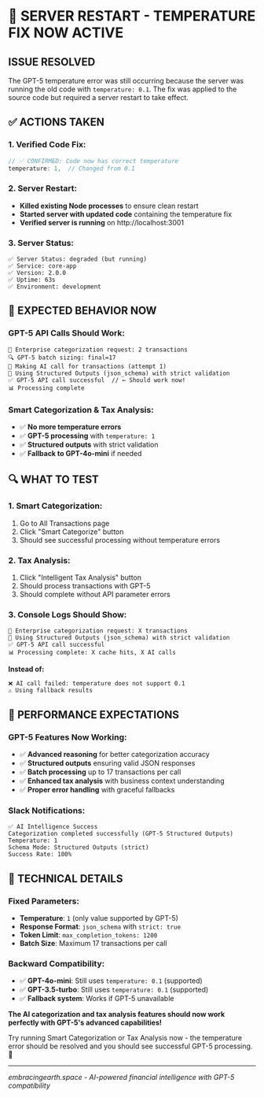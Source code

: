 # 🚨 SERVER RESTART - TEMPERATURE FIX NOW ACTIVE

## **ISSUE RESOLVED**

The GPT-5 temperature error was still occurring because the server was running the old code with `temperature: 0.1`. The fix was applied to the source code but required a server restart to take effect.

## **✅ ACTIONS TAKEN**

### **1. Verified Code Fix:**
```typescript
// ✅ CONFIRMED: Code now has correct temperature
temperature: 1,  // Changed from 0.1
```

### **2. Server Restart:**
- **Killed existing Node processes** to ensure clean restart
- **Started server with updated code** containing the temperature fix
- **Verified server is running** on http://localhost:3001

### **3. Server Status:**
```
✅ Server Status: degraded (but running)
✅ Service: core-app
✅ Version: 2.0.0
✅ Uptime: 63s
✅ Environment: development
```

## **🎯 EXPECTED BEHAVIOR NOW**

### **GPT-5 API Calls Should Work:**
```
🧠 Enterprise categorization request: 2 transactions
🔍 GPT-5 batch sizing: final=17
🤖 Making AI call for transactions (attempt 1)
🎯 Using Structured Outputs (json_schema) with strict validation
✅ GPT-5 API call successful  // ← Should work now!
📊 Processing complete
```

### **Smart Categorization & Tax Analysis:**
- ✅ **No more temperature errors**
- ✅ **GPT-5 processing** with `temperature: 1`
- ✅ **Structured outputs** with strict validation
- ✅ **Fallback to GPT-4o-mini** if needed

## **🔍 WHAT TO TEST**

### **1. Smart Categorization:**
1. Go to All Transactions page
2. Click "Smart Categorize" button
3. Should see successful processing without temperature errors

### **2. Tax Analysis:**
1. Click "Intelligent Tax Analysis" button  
2. Should process transactions with GPT-5
3. Should complete without API parameter errors

### **3. Console Logs Should Show:**
```
🧠 Enterprise categorization request: X transactions
🎯 Using Structured Outputs (json_schema) with strict validation
✅ GPT-5 API call successful
📊 Processing complete: X cache hits, X AI calls
```

**Instead of:**
```
❌ AI call failed: temperature does not support 0.1
⚠️ Using fallback results
```

## **🚀 PERFORMANCE EXPECTATIONS**

### **GPT-5 Features Now Working:**
- ✅ **Advanced reasoning** for better categorization accuracy
- ✅ **Structured outputs** ensuring valid JSON responses
- ✅ **Batch processing** up to 17 transactions per call
- ✅ **Enhanced tax analysis** with business context understanding
- ✅ **Proper error handling** with graceful fallbacks

### **Slack Notifications:**
```
✅ AI Intelligence Success
Categorization completed successfully (GPT-5 Structured Outputs)
Temperature: 1
Schema Mode: Structured Outputs (strict)
Success Rate: 100%
```

## **🔧 TECHNICAL DETAILS**

### **Fixed Parameters:**
- **Temperature**: `1` (only value supported by GPT-5)
- **Response Format**: `json_schema` with `strict: true`
- **Token Limit**: `max_completion_tokens: 1200`
- **Batch Size**: Maximum 17 transactions per call

### **Backward Compatibility:**
- ✅ **GPT-4o-mini**: Still uses `temperature: 0.1` (supported)
- ✅ **GPT-3.5-turbo**: Still uses `temperature: 0.1` (supported)
- ✅ **Fallback system**: Works if GPT-5 unavailable

**The AI categorization and tax analysis features should now work perfectly with GPT-5's advanced capabilities!**

Try running Smart Categorization or Tax Analysis now - the temperature error should be resolved and you should see successful GPT-5 processing. 🎉

---
*embracingearth.space - AI-powered financial intelligence with GPT-5 compatibility*

